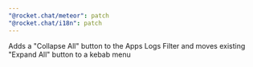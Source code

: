 ```yaml
---
"@rocket.chat/meteor": patch
"@rocket.chat/i18n": patch
---
```


Adds a "Collapse All" button to the Apps Logs Filter and moves existing "Expand All" button to a kebab menu
